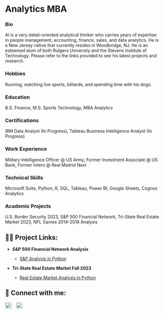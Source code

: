 # Analytics MBA
### Bio
Al is a very detail-oriented analytical thinker who carries years of expertise in people management, accounting, finance, sales, and data analytics. He is a New Jersey native that currently resides in Woodbridge, NJ.  He is an esteemed alum of both Rutgers University and the Stevens Institute of Technology. Please refer to the links provided to see his latest projects and research.

### Hobbies
Running, watching live sports, billiards, and spending time with his dogs. 

### Education
B.S. Finance, M.S. Sports Technology, MBA Analytics

### Certifications
IBM Data Analyst (In Progress), Tableau Business Intelligence Analyst (In Progress)

### Work Experience
Military Intelligence Officer @ US Army, 
Former Investment Associate @ US Bank,
Former Intern @ Real Madrid Next

### Technical Skills
Microsoft Suite, Python, R, SQL, Tableau, Power BI, Google Sheets, Cognos Analytics

### Academic Projects
U.S. Border Security 2023,
S&P 500 Financial Network,
Tri-State Real Estate Market 2023,
NFL Games 2014-2018 Analysis

<h2>👨‍💻 Project Links:</h2>

- <b>S&P 500 Financial Network Analysis</b>
  - [S&P Analysis in Python](https://github.com/albertoavera/S-P-Financial-Network-)
 
- <b>Tri-State Real Estate Market Fall 2023</b>
  - [Real Estate Market Analysis in Python](https://github.com/albertoavera/Tri_State_Market)

<h2> 🤳 Connect with me:</h2>

[<img style="margin-right: 10px; display: inline-block;" alt="AlbertoVera | LinkedIn" width="22px" src="https://cdn.jsdelivr.net/npm/simple-icons@v3/icons/linkedin.svg" />][linkedin]
[<img style="margin-right: 10px; display: inline-block;" alt="AlbertoVera | YouTube" width="22px" src="https://cdn.jsdelivr.net/npm/simple-icons@v3/icons/youtube.svg" />][youtube]

[linkedin]: https://linkedin.com/in/albertoavera
[youtube]: https://www.youtube.com/channel/UCJA2Q7NMA2sNoCzqByj6Ysw
